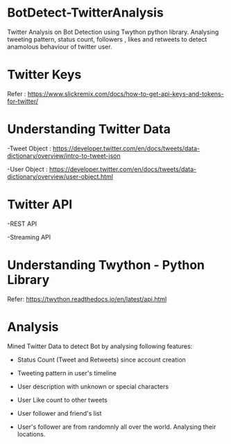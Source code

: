 # BotDetect-TwitterAnalysis

Twitter Analysis on Bot Detection using Twython python library. Analysing tweeting pattern, status count, followers , likes and retweets to detect anamolous behaviour of twitter user.

# Twitter Keys

Refer : https://www.slickremix.com/docs/how-to-get-api-keys-and-tokens-for-twitter/

# Understanding Twitter Data

-Tweet Object : https://developer.twitter.com/en/docs/tweets/data-dictionary/overview/intro-to-tweet-json

-User Object : https://developer.twitter.com/en/docs/tweets/data-dictionary/overview/user-object.html

# Twitter API
  
  -REST API

  -Streaming API
  
# Understanding Twython - Python Library

Refer: https://twython.readthedocs.io/en/latest/api.html

# Analysis

Mined Twitter Data to detect Bot by analysing following features:

- Status Count (Tweet and Retweets) since account creation

- Tweeting pattern in user's timeline

- User description with unknown or special characters

- User Like count to other tweets

- User follower and friend's list

- User's follower are from randomnly all over the world. Analysing their locations.
